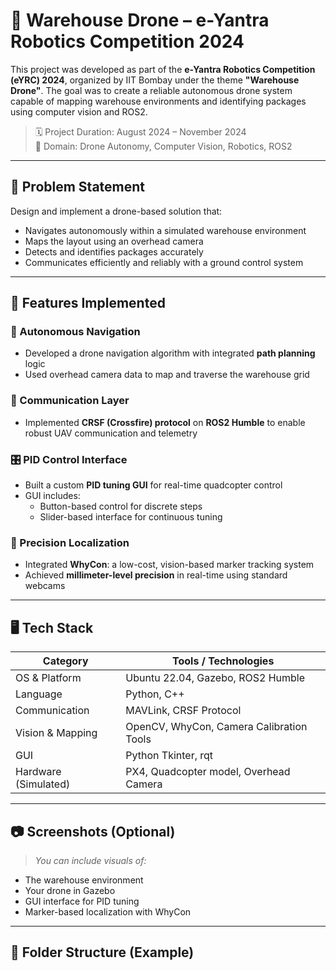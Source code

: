 # 🚁 Warehouse Drone – e-Yantra Robotics Competition 2024

This project was developed as part of the **e-Yantra Robotics Competition (eYRC) 2024**, organized by IIT Bombay under the theme **"Warehouse Drone"**. The goal was to create a reliable autonomous drone system capable of mapping warehouse environments and identifying packages using computer vision and ROS2.

> 🗓️ Project Duration: August 2024 – November 2024  
> 🧠 Domain: Drone Autonomy, Computer Vision, Robotics, ROS2

---

## 📌 Problem Statement

Design and implement a drone-based solution that:
- Navigates autonomously within a simulated warehouse environment
- Maps the layout using an overhead camera
- Detects and identifies packages accurately
- Communicates efficiently and reliably with a ground control system

---

## 🔧 Features Implemented

### 🧠 Autonomous Navigation
- Developed a drone navigation algorithm with integrated **path planning** logic
- Used overhead camera data to map and traverse the warehouse grid

### 📡 Communication Layer
- Implemented **CRSF (Crossfire) protocol** on **ROS2 Humble** to enable robust UAV communication and telemetry

### 🎛️ PID Control Interface
- Built a custom **PID tuning GUI** for real-time quadcopter control
- GUI includes:
  - Button-based control for discrete steps
  - Slider-based interface for continuous tuning

### 🎯 Precision Localization
- Integrated **WhyCon**: a low-cost, vision-based marker tracking system
- Achieved **millimeter-level precision** in real-time using standard webcams

---

## 🖥️ Tech Stack

| Category         | Tools / Technologies                      |
|------------------|-------------------------------------------|
| OS & Platform    | Ubuntu 22.04, Gazebo, ROS2 Humble         |
| Language         | Python, C++                               |
| Communication    | MAVLink, CRSF Protocol                    |
| Vision & Mapping | OpenCV, WhyCon, Camera Calibration Tools  |
| GUI              | Python Tkinter, rqt                       |
| Hardware (Simulated) | PX4, Quadcopter model, Overhead Camera     |

---

## 📷 Screenshots (Optional)

> _You can include visuals of:_
- The warehouse environment
- Your drone in Gazebo
- GUI interface for PID tuning
- Marker-based localization with WhyCon

---

## 📁 Folder Structure (Example)

